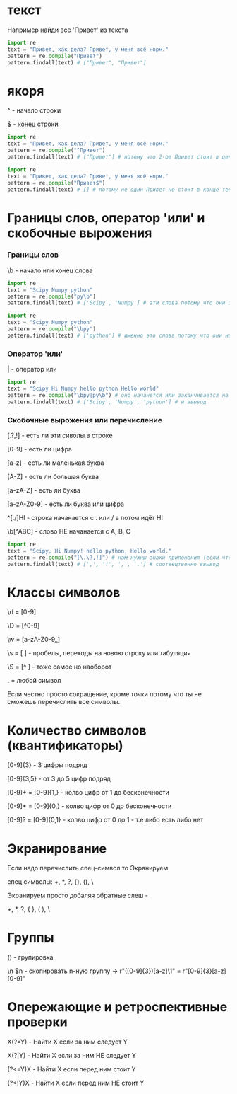 # текст

Например найди все 'Привет' из текста

```python
import re
text = "Привет, как дела? Привет, у меня всё норм."
pattern = re.compile("Привет")
pattern.findall(text) # ["Привет", "Привет"]
```

# якоря

^ - начало строки

\$ - конец строки

```python
import re
text = "Привет, как дела? Привет, у меня всё норм."
pattern = re.compile("^Привет")
pattern.findall(text) # ["Привет"] # потому что 2-ое Привет стоит в центре текста
```

```python
import re
text = "Привет, как дела? Привет, у меня всё норм."
pattern = re.compile("Привет$")
pattern.findall(text) # [] # потому не один Привет не стоит в конце текста
```

# Границы слов, оператор 'или' и скобочные вырожения

### Границы слов

\b - начало или конец слова

```python
import re
text = "Scipy Numpy python"
pattern = re.compile("py\b")
pattern.findall(text) # ['Scipy', 'Numpy'] # эти слова потому что они заканчивуются на py
```

```python
import re
text = "Scipy Numpy python"
pattern = re.compile("\bpy")
pattern.findall(text) # ['python'] # именно это слова потому что они начанается на py
```

### Оператор 'или'

| - оператор или

```python
import re
text = "Scipy Hi Numpy hello python Hello world"
pattern = re.compile("\bpy|py\b") # оно начанется или заканчивается на py
pattern.findall(text) # ['Scipy', 'Numpy', 'python'] # и ввывод
```

### Скобочные вырожения или перечисление

[.?,!] - есть ли эти сиволы в строке

[0-9] - есть ли цифра

[a-z] - есть ли маленькая буква

[A-Z] - есть ли большая буква

[a-zA-Z] - есть ли буква

[a-zA-Z0-9] - есть ли буква или цифра


^[./]HI - строка начанается с . или / а потом идёт HI

\b[^ABC] - слово НЕ начанается с A, B, C

```python
import re
text = "Scipy, Hi Numpy! hello python, Hello world."
pattern = re.compile("[\.\?,!]") # нам нужны знаки припенания (если что \. и \? это экранирование но это потом)
pattern.findall(text) # [',', '!', ',', '.'] # соотвецтвенно ввывод
```

# Классы символов

\d = [0-9]

\D = [^0-9]

\w = [a-zA-Z0-9_]

\s = [ ] - пробелы, переходы на новою строку или табуляция

\S = [^ ] - тоже самое но наоборот

. = любой символ

Если честно просто сокращение, кроме точки потому что ты не сможешь перечислить все символы.

# Количество символов (квантификаторы)

[0-9]{3} - 3 цифры подряд

[0-9]{3,5} - от 3 до 5 цифр подряд


[0-9]+ = [0-9]{1,} - колво цифр от 1 до бесконечности

[0-9]* = [0-9]{0,} - колво цифр от 0 до бесконечности

[0-9]? = [0-9]{0,1} - колво цифр от 0 до 1 - т.е либо есть либо нет

# Экранирование

Если надо перечислить спец-символ то Экранируем

спец символы: +, *, ?, {}, (), \

Экранируем просто добаляя обратные слеш -

\+, \*, \?, \{ \}, \( \), \\

# Группы

() - групировка

\n $n - скопировать n-ную группу -> r"([0-9]{3})[a-z]\1" = r"[0-9]{3}[a-z][0-9]"

# Опережающие и ретроспективные проверки

X(?=Y) - Найти X если за ним следует Y

X(?|Y) - Найти X если за ним НЕ следует Y

(?<=Y)X - Найти X если перед ним стоит Y

(?<!Y)X - Найти X если перед ним НЕ стоит Y